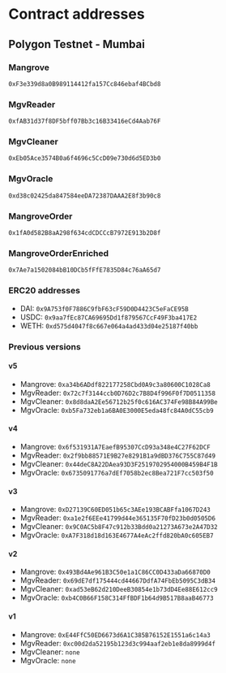 # Contract addresses

## Polygon Testnet - Mumbai

### Mangrove

```
0xF3e339d8a0B989114412fa157Cc846ebaf4BCbd8
```

### MgvReader

```
0xfAB31d37f8DF5bff07Bb3c16B33416eCd4Aab76F
```

### MgvCleaner

```
0xEb05Ace3574B0a6f4696c5CcD09e730d6d5ED3b0
```

### MgvOracle

```
0xd38c02425da847584eeDA72387DAAA2E8f3b90c8
```

### MangroveOrder

```
0x1fA0d582B8aA298f634cdCDCCcB7972E913b2D8f
```

### MangroveOrderEnriched

```
0x7Ae7a1502084bB10DCb5fFfE7835D84c76aA65d7
```

### ERC20 addresses

* DAI: `0x9A753f0F7886C9fbF63cF59D0D4423C5eFaCE95B`
* USDC: `0x9aa7fEc87CA69695Dd1f879567CcF49F3ba417E2`
* WETH: `0xd575d4047f8c667e064a4ad433d04e25187f40bb`

### Previous versions

#### v5

* Mangrove: `0xa34b6ADdf822177258Cbd0A9c3a80600C1028Ca8`
* MgvReader: `0x72c7f3144ccb0D76D2c7B8D4f996F0f7D0511358`
* MgvCleaner: `0x8d8daA2Ee56712b25f0c616AC374Fe98B84A99Be`
* MgvOracle: `0xb5Fa732eb1a6BA0E3000E5eda48fc84A0dC55cb9`

#### v4

* Mangrove: `0x6f531931A7EaefB95307CcD93a348e4C27F62DCF`
* MgvReader: `0x2f9bb88571E9B27e8291B1a9dBD376C755C87d49`
* MgvCleaner: `0x44deC8A22DAea93D3F2519702954000B459B4F1B`
* MgvOracle: `0x6735091776a7dEf7058b2ec8Bea721F7cc503f50`

#### v3

* Mangrove: `0xD27139C60ED051b65c3AEe193BCABFfa1067D243`
* MgvReader: `0xa1e2f6EEe41799d44e365135F70fD23b0d0505D6`
* MgvCleaner: `0x9C0AC5b8F47c912b33Bdd0a21273A673e2A47D32`
* MgvOracle: `0xA7F318d18d163E4677A4eAc2ffd820bA0c605EB7`

#### v2

* Mangrove: `0x493Bd4Ae961B3C50e1a1C86CC0D433aDa66870D0`
* MgvReader: `0x69dE7df175444cd44667DdfA74FbEb5095C3dB34`
* MgvCleaner: `0xad53eB62d210DeeB30854e1b73dD4Ee88E612cc9`
* MgvOracle: `0xb4C0B66F158C314FfBDF1b64d9B517B8aaB46773`

#### v1

* Mangrove: `0xE44FfC50ED6673d6A1C385B76152E1551a6c14a3`
* MgvReader: `0xc00d2da52195b123d3c994aaf2eb1e8da8999d4f`
* MgvCleaner: `none`
* MgvOracle: `none`
